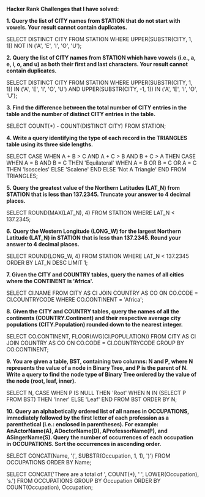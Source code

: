**Hacker Rank Challenges that I have solved:**


**1. Query the list of CITY names from STATION that do not start with vowels. Your result cannot contain duplicates.**

SELECT DISTINCT CITY
FROM STATION
WHERE UPPER(SUBSTR(CITY, 1, 1)) NOT IN ('A', 'E', 'I', 'O', 'U');


**2. Query the list of CITY names from STATION which have vowels (i.e., a, e, i, o, and u) as both their first and last characters. Your result cannot contain duplicates.**


SELECT DISTINCT CITY
FROM STATION
WHERE UPPER(SUBSTR(CITY, 1, 1)) IN ('A', 'E', 'I', 'O', 'U')
  AND UPPER(SUBSTR(CITY, -1, 1)) IN ('A', 'E', 'I', 'O', 'U');


**3. Find the difference between the total number of CITY entries in the table and the number of distinct CITY entries in the table.**


SELECT COUNT(*) - COUNT(DISTINCT CITY)
FROM STATION;


**4. Write a query identifying the type of each record in the TRIANGLES table using its three side lengths.**


SELECT CASE
           WHEN A + B > C AND A + C > B AND B + C > A THEN
               CASE
                   WHEN A = B AND B = C THEN 'Equilateral'
                   WHEN A = B OR B = C OR A = C THEN 'Isosceles'
                   ELSE 'Scalene'
               END
           ELSE 'Not A Triangle'
       END
FROM TRIANGLES;


**5. Query the greatest value of the Northern Latitudes (LAT_N) from STATION that is less than 137.2345. Truncate your answer to 4 decimal places.**


SELECT ROUND(MAX(LAT_N), 4)
FROM STATION
WHERE LAT_N < 137.2345;


**6. Query the Western Longitude (LONG_W) for the largest Northern Latitude (LAT_N) in STATION that is less than 137.2345. Round your answer to 4 decimal places.**


SELECT ROUND(LONG_W, 4)
FROM STATION
WHERE LAT_N < 137.2345
ORDER BY LAT_N DESC
LIMIT 1;


**7. Given the CITY and COUNTRY tables, query the names of all cities where the CONTINENT is 'Africa'.**


SELECT CI.NAME
FROM CITY AS CI
JOIN COUNTRY AS CO ON CO.CODE = CI.COUNTRYCODE
WHERE CO.CONTINENT = 'Africa';


**8. Given the CITY and COUNTRY tables, query the names of all the continents (COUNTRY.Continent) and their respective average city populations (CITY.Population) rounded down to the nearest integer.**


SELECT CO.CONTINENT, FLOOR(AVG(CI.POPULATION))
FROM CITY AS CI
JOIN COUNTRY AS CO ON CO.CODE = CI.COUNTRYCODE
GROUP BY CO.CONTINENT;


**9. You are given a table, BST, containing two columns: N and P, where N represents the value of a node in Binary Tree, and P is the parent of N. Write a query to find the node type of Binary Tree ordered by the value of the node (root, leaf, inner).**


SELECT N,
       CASE
           WHEN P IS NULL THEN 'Root'
           WHEN N IN (SELECT P FROM BST) THEN 'Inner'
           ELSE 'Leaf'
       END
FROM BST
ORDER BY N;


**10. Query an alphabetically ordered list of all names in OCCUPATIONS, immediately followed by the first letter of each profession as a parenthetical (i.e.: enclosed in parentheses). For example: AnActorName(A), ADoctorName(D), AProfessorName(P), and ASingerName(S). Query the number of occurrences of each occupation in OCCUPATIONS. Sort the occurrences in ascending order.**


SELECT CONCAT(Name, '(', SUBSTR(Occupation, 1, 1), ')')
FROM OCCUPATIONS
ORDER BY Name;

SELECT CONCAT('There are a total of ', COUNT(*), ' ', LOWER(Occupation), 's.')
FROM OCCUPATIONS
GROUP BY Occupation
ORDER BY COUNT(Occupation), Occupation;



